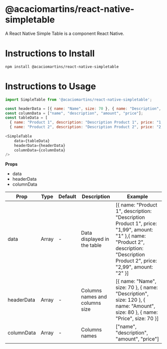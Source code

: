 <h1>@acaciomartins/react-native-simpletable</h1>

A React Native Simple Table is a component React Native.

<h1>Instructions to Install</h1>

```npm install @acaciomartins/react-native-simpletable```

<h1>Instructions to Usage</h1>

```javascript
import SimpleTable from '@acaciomartins/react-native-simpletable';
```

```javascript
const headerData = [{ name: "Name", size: 70 }, { name: "Description", size: 120 }, { name: "Amount", size: 80 }, { name: "Price", size: 70 }];
const columnData = ["name", "description", "amount", "price"];
const tableData = [
  { name: "Product 1", description: "Description Product 1", price: "1,99", amount: "1" }, 
  { name: "Product 2", description: "Description Product 2", price: "2,99", amount: "2" }];
    
<SimpleTable
    data={tableData}
    headerData={headerData}
    columnData={columnData}
/>
```

**Props**
<ul>
<li>data</li>
<li>headerData</li>
<li>columnData</li>
</ul>
<table>
  <thead>
    <th>Prop</th>
    <th>Type</th>
    <th>Default</th>
    <th>Description</th>
    <th>Example</th>
  </thead>
  <tbody>
    <tr>
      <td>data</td>
      <td>Array</td>
      <td>-</td>
      <td>Data displayed in the table</td>
      <td>[{ name: "Product 1", description: "Description Product 1", price: "1,99", amount: "1" },{ name: "Product 2", description: "Description Product 2", price: "2,99", amount: "2" }]</td>
    </tr>    
    <tr>
      <td>headerData</td>
      <td>Array</td>
      <td>-</td>
      <td>Columns names and columns size</td>
      <td>[{ name: "Name", size: 70 }, { name: "Description", size: 120 }, { name: "Amount", size: 80 }, { name: "Price", size: 70 }]</td>
    </tr>
     <tr>
      <td>columnData</td>
      <td>Array</td>
      <td>-</td>
      <td>Columns names</td>
       <td>["name", "description", "amount", "price"]</td>
    </tr>
  </tbody>
